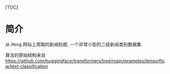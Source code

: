 [TOC]

# 简介

从 ifeng 网站上爬取的新闻标题, 一个非常小型的二级新闻类别数据集.

算法的原始结构来自 https://github.com/huggingface/transformers/tree/main/examples/tensorflow/text-classification
